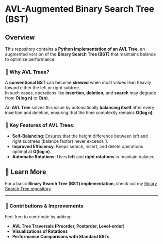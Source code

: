# AVL-Augmented Binary Search Tree (BST)

## Overview

This repository contains a **Python implementation of an AVL Tree**, an augmented version of the **Binary Search Tree (BST)** that maintains balance to optimize performance.

### 🔹 Why AVL Trees?
A **conventional BST** can become **skewed** when most values lean heavily toward either the left or right subtree.  
In such cases, operations like **insertion**, **deletion**, and **search** may degrade from **O(log n)** to **O(n)**.

An **AVL Tree** solves this issue by automatically **balancing itself** after every insertion and deletion, ensuring that the time complexity remains **O(log n)**.

### 🔹 Key Features of AVL Trees:
- **Self-Balancing**: Ensures that the height difference between left and right subtrees (balance factor) never exceeds **1**.
- **Improved Efficiency**: Keeps search, insert, and delete operations optimal at **O(log n)**.
- **Automatic Rotations**: Uses **left** and **right rotations** to maintain balance.

## 📌 Learn More
For a basic **Binary Search Tree (BST) implementation**, check out my [Binary Search Tree repository](https://github.com/saiiitkgp713/Binary-Search-Tree/tree/main).

---

### 🚀 Contributions & Improvements
Feel free to contribute by adding:
- **AVL Tree Traversals (Preorder, Postorder, Level-order)**
- **Visualizations of Rotations**
- **Performance Comparisons with Standard BSTs**
